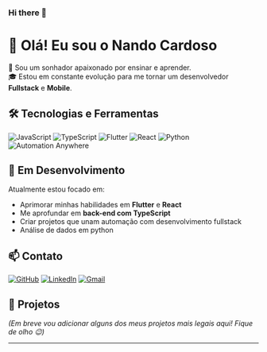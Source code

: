 ### Hi there 👋

# 👋 Olá! Eu sou o Nando Cardoso

🎯 Sou um sonhador apaixonado por ensinar e aprender.  
🎓 Estou em constante evolução para me tornar um desenvolvedor **Fullstack** e **Mobile**.

## 🛠️ Tecnologias e Ferramentas

![JavaScript](https://img.shields.io/badge/-JavaScript-F7DF1E?logo=javascript&logoColor=black&style=flat)
![TypeScript](https://img.shields.io/badge/-TypeScript-3178C6?logo=typescript&logoColor=white&style=flat)
![Flutter](https://img.shields.io/badge/-Flutter-02569B?logo=flutter&logoColor=white&style=flat)
![React](https://img.shields.io/badge/-React-61DAFB?logo=react&logoColor=black&style=flat)
![Python](https://img.shields.io/badge/-Python-3776AB?logo=python&logoColor=white&style=flat)
![Automation Anywhere](https://img.shields.io/badge/-Automation%20Anywhere-FF6B00?logo=automationanywhere&logoColor=white&style=flat)

## 🌱 Em Desenvolvimento

Atualmente estou focado em:

- Aprimorar minhas habilidades em **Flutter** e **React**
- Me aprofundar em **back-end com TypeScript**
- Criar projetos que unam automação com desenvolvimento fullstack
- Análise de dados em python

## 📫 Contato

[![GitHub](https://img.shields.io/badge/-GitHub-181717?logo=github&logoColor=white)](https://github.com/nandotrystan)
[![LinkedIn](https://img.shields.io/badge/-LinkedIn-0077B5?logo=linkedin&logoColor=white)](https://www.linkedin.com/in/nando-cardoso-b371b8221/)
[![Gmail](https://img.shields.io/badge/-Email-D14836?logo=gmail&logoColor=white)](mailto:nandotrystan@gmail.com)

## 📂 Projetos

*(Em breve vou adicionar alguns dos meus projetos mais legais aqui! Fique de olho 😉)*

---


